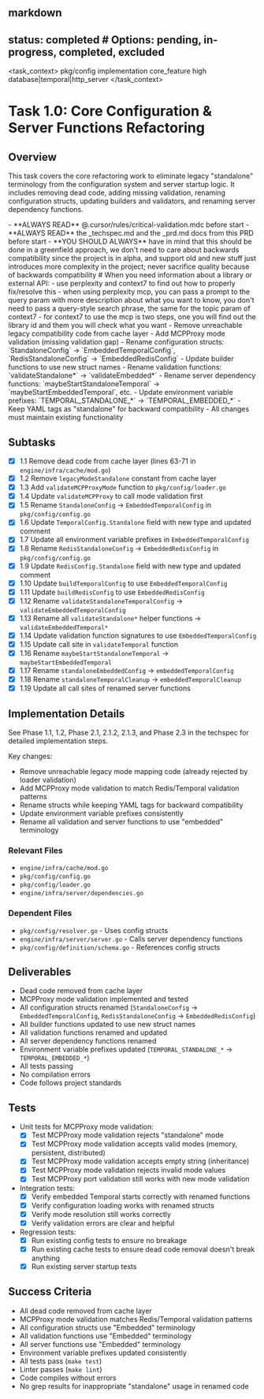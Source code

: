 ## markdown

## status: completed # Options: pending, in-progress, completed, excluded

<task_context>
<domain>pkg/config</domain>
<type>implementation</type>
<scope>core_feature</scope>
<complexity>high</complexity>
<dependencies>database|temporal|http_server</dependencies>
</task_context>

# Task 1.0: Core Configuration & Server Functions Refactoring

## Overview

This task covers the core refactoring work to eliminate legacy "standalone" terminology from the configuration system and server startup logic. It includes removing dead code, adding missing validation, renaming configuration structs, updating builders and validators, and renaming server dependency functions.

<critical>
- **ALWAYS READ** @.cursor/rules/critical-validation.mdc before start
- **ALWAYS READ** the _techspec.md and the _prd.md docs from this PRD before start
- **YOU SHOULD ALWAYS** have in mind that this should be done in a greenfield approach, we don't need to care about backwards compatibility since the project is in alpha, and support old and new stuff just introduces more complexity in the project; never sacrifice quality because of backwards compatibility
</critical>

<research>
# When you need information about a library or external API:
- use perplexity and context7 to find out how to properly fix/resolve this
- when using perplexity mcp, you can pass a prompt to the query param with more description about what you want to know, you don't need to pass a query-style search phrase, the same for the topic param of context7
- for context7 to use the mcp is two steps, one you will find out the library id and them you will check what you want
</research>

<requirements>
- Remove unreachable legacy compatibility code from cache layer
- Add MCPProxy mode validation (missing validation gap)
- Rename configuration structs: `StandaloneConfig` → `EmbeddedTemporalConfig`, `RedisStandaloneConfig` → `EmbeddedRedisConfig`
- Update builder functions to use new struct names
- Rename validation functions: `validateStandalone*` → `validateEmbedded*`
- Rename server dependency functions: `maybeStartStandaloneTemporal` → `maybeStartEmbeddedTemporal`, etc.
- Update environment variable prefixes: `TEMPORAL_STANDALONE_*` → `TEMPORAL_EMBEDDED_*`
- Keep YAML tags as "standalone" for backward compatibility
- All changes must maintain existing functionality
</requirements>

## Subtasks

- [x] 1.1 Remove dead code from cache layer (lines 63-71 in `engine/infra/cache/mod.go`)
- [x] 1.2 Remove `legacyModeStandalone` constant from cache layer
- [x] 1.3 Add `validateMCPProxyMode` function to `pkg/config/loader.go`
- [x] 1.4 Update `validateMCPProxy` to call mode validation first
- [x] 1.5 Rename `StandaloneConfig` → `EmbeddedTemporalConfig` in `pkg/config/config.go`
- [x] 1.6 Update `TemporalConfig.Standalone` field with new type and updated comment
- [x] 1.7 Update all environment variable prefixes in `EmbeddedTemporalConfig`
- [x] 1.8 Rename `RedisStandaloneConfig` → `EmbeddedRedisConfig` in `pkg/config/config.go`
- [x] 1.9 Update `RedisConfig.Standalone` field with new type and updated comment
- [x] 1.10 Update `buildTemporalConfig` to use `EmbeddedTemporalConfig`
- [x] 1.11 Update `buildRedisConfig` to use `EmbeddedRedisConfig`
- [x] 1.12 Rename `validateStandaloneTemporalConfig` → `validateEmbeddedTemporalConfig`
- [x] 1.13 Rename all `validateStandalone*` helper functions → `validateEmbeddedTemporal*`
- [x] 1.14 Update validation function signatures to use `EmbeddedTemporalConfig`
- [x] 1.15 Update call site in `validateTemporal` function
- [x] 1.16 Rename `maybeStartStandaloneTemporal` → `maybeStartEmbeddedTemporal`
- [x] 1.17 Rename `standaloneEmbeddedConfig` → `embeddedTemporalConfig`
- [x] 1.18 Rename `standaloneTemporalCleanup` → `embeddedTemporalCleanup`
- [x] 1.19 Update all call sites of renamed server functions

## Implementation Details

See Phase 1.1, 1.2, Phase 2.1, 2.1.2, 2.1.3, and Phase 2.3 in the techspec for detailed implementation steps.

Key changes:
- Remove unreachable legacy mode mapping code (already rejected by loader validation)
- Add MCPProxy mode validation to match Redis/Temporal validation patterns
- Rename structs while keeping YAML tags for backward compatibility
- Update environment variable prefixes consistently
- Rename all validation and server functions to use "embedded" terminology

### Relevant Files

- `engine/infra/cache/mod.go`
- `pkg/config/config.go`
- `pkg/config/loader.go`
- `engine/infra/server/dependencies.go`

### Dependent Files

- `pkg/config/resolver.go` - Uses config structs
- `engine/infra/server/server.go` - Calls server dependency functions
- `pkg/config/definition/schema.go` - References config structs

## Deliverables

- Dead code removed from cache layer
- MCPProxy mode validation implemented and tested
- All configuration structs renamed (`StandaloneConfig` → `EmbeddedTemporalConfig`, `RedisStandaloneConfig` → `EmbeddedRedisConfig`)
- All builder functions updated to use new struct names
- All validation functions renamed and updated
- All server dependency functions renamed
- Environment variable prefixes updated (`TEMPORAL_STANDALONE_*` → `TEMPORAL_EMBEDDED_*`)
- All tests passing
- No compilation errors
- Code follows project standards

## Tests

- Unit tests for MCPProxy mode validation:
  - [x] Test MCPProxy mode validation rejects "standalone" mode
  - [x] Test MCPProxy mode validation accepts valid modes (memory, persistent, distributed)
  - [x] Test MCPProxy mode validation accepts empty string (inheritance)
  - [x] Test MCPProxy mode validation rejects invalid mode values
  - [x] Test MCPProxy port validation still works with new mode validation

- Integration tests:
  - [x] Verify embedded Temporal starts correctly with renamed functions
  - [x] Verify configuration loading works with renamed structs
  - [x] Verify mode resolution still works correctly
  - [x] Verify validation errors are clear and helpful

- Regression tests:
  - [x] Run existing config tests to ensure no breakage
  - [x] Run existing cache tests to ensure dead code removal doesn't break anything
  - [x] Run existing server startup tests

## Success Criteria

- All dead code removed from cache layer
- MCPProxy mode validation matches Redis/Temporal validation patterns
- All configuration structs use "Embedded" terminology
- All validation functions use "Embedded" terminology
- All server functions use "Embedded" terminology
- Environment variable prefixes updated consistently
- All tests pass (`make test`)
- Linter passes (`make lint`)
- Code compiles without errors
- No grep results for inappropriate "standalone" usage in renamed code
